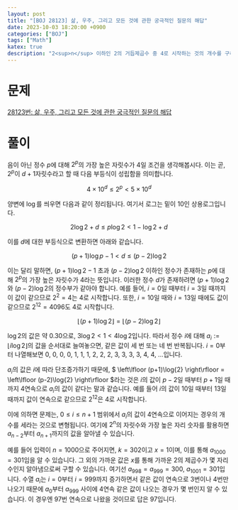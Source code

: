 ```yaml
---
layout: post
title: "[BOJ 28123] 삶, 우주, 그리고 모든 것에 관한 궁극적인 질문의 해답"
date: 2023-10-03 18:20:00 +0900
categories: ["BOJ"]
tags: ["Math"]
katex: true
description: "2<sup>n</sup> 이하인 2의 거듭제곱수 중 4로 시작하는 것의 개수를 구하는 문제"
---
```


# 문제

[28123번: 삶, 우주, 그리고 모든 것에 관한 궁극적인 질문의 해답](https://www.acmicpc.net/problem/28123)

# 풀이

음이 아닌 정수 $p$에 대해 $2^p$의 가장 높은 자릿수가 $4$일 조건을 생각해봅시다. 이는 곧, $2^p$이 $d+1$자릿수라고 할 때 다음 부등식이 성립함을 의미합니다.

$$ 4 \times {10}^d \le 2^p < 5 \times {10}^d $$

양변에 $\log$를 씌우면 다음과 같이 정리됩니다. 여기서 로그는 밑이 $10$인 상용로그입니다.

$$ 2\log{2} + d \le p \log{2} < 1 - \log{2} + d $$

이를 $d$에 대한 부등식으로 변환하면 아래와 같습니다.

$$ (p+1) \log{p} - 1 < d \le (p-2) \log{2} $$

이는 달리 말하면, $(p+1)\log{2}-1$ 초과 $(p-2)\log{2}$ 이하인 정수가 존재하는 $p$에 대해 $2^p$의 가장 높은 자릿수가 $4$라는 뜻입니다. 이러한 정수 $d$가 존재하려면 $(p+1)\log{2}$와 $(p-2)\log{2}$의 정수부가 같아야 합니다. 예를 들어, $i = 0$일 때부터 $i = 3$일 때까지 이 값이 같으므로 $2^2 = 4$는 $4$로 시작합니다. 또한, $i = 10$일 때와 $i = 13$일 때에도 값이 같으므로 $2^{12} = 4096$도 $4$로 시작합니다.

$$ \left\lfloor (p+1)\log{2} \right\rfloor = \left\lfloor (p-2)\log{2} \right\rfloor $$

$\log{2}$의 값은 약 $0.30$으로, $3 \log{2} < 1 < 4 \log{2}$입니다. 따라서 정수 $i$에 대해 $a_i := \left\lfloor i \log{2} \right\rfloor$의 값을 순서대로 늘여놓으면, 같은 값이 세 번 또는 네 번 반복됩니다. $i = 0$부터 나열해보면 $0$, $0$, $0$, $0$, $1$, $1$, $1$, $2$, $2$, $2$, $3$, $3$, $3$, $3$, $4$, $4$, ...입니다.

$a_i$의 값은 $i$에 따라 단조증가하기 때문에, $ \left\lfloor (p+1)\log{2} \right\rfloor = \left\lfloor (p-2)\log{2} \right\rfloor $라는 것은 $i$의 값이 $p-2$일 때부터 $p+1$일 때까지 4연속으로 $a_i$의 값이 같다는 말과 같습니다. 예를 들어 $i$의 값이 $10$일 때부터 $13$일 때까지 값이 연속으로 같으므로 $2^{12}$은 $4$로 시작합니다.

이에 의하면 문제는, $0 \le i \le n+1$ 범위에서 $a_i$의 값이 4연속으로 이어지는 경우의 개수를 세라는 것으로 변형됩니다. 여기에 $2^n$의 자릿수와 가장 높은 자리 숫자를 활용하면 $a_{n-2}$부터 $a_{n+1}$까지의 값을 알아낼 수 있습니다.

예를 들어 입력이 $n = 1000$으로 주어지면, $k = 302$이고 $x = 1$이며, 이를 통해 $a_{1000} = 301$임을 알 수 있습니다. 그 외의 가까운 값은 $x$를 통해 가까운 2의 제곱수가 몇 자리수인지 알아냄으로써 구할 수 있습니다. 여기선 $a_{998} = a_{999} = 300$, $a_{1001} = 301$입니다. 수열 $a_i$는 $i = 0$부터 $i = 999$까지 증가하면서 같은 값이 연속으로 3번이나 4번만 나오기 때문에 $a_0$부터 $a_{999}$ 사이에 4연속 같은 값이 나오는 경우가 몇 번인지 알 수 있습니다. 이 경우엔 97번 연속으로 나왔을 것이므로 답은 97입니다.